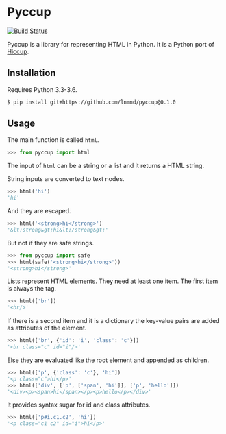 # Pyccup

[![Build Status](https://travis-ci.org/lnmnd/pyccup.svg?branch=master)](https://travis-ci.org/lnmnd/pyccup)

Pyccup is a library for representing HTML in Python. It is a Python port of [Hiccup](https://github.com/weavejester/hiccup).


## Installation

Requires Python 3.3-3.6.

```sh
$ pip install git+https://github.com/lnmnd/pyccup@0.1.0
```

## Usage

The main function is called `html`.

```python
>>> from pyccup import html
```

The input of `html` can be a string or a list and it returns a HTML string.

String inputs are converted to text nodes.

```python
>>> html('hi')
'hi'
```

And they are escaped.

```python
>>> html('<strong>hi</strong>')
'&lt;strong&gt;hi&lt;/strong&gt;'
```

But not if they are safe strings.

```python
>>> from pyccup import safe
>>> html(safe('<strong>hi</strong>'))
'<strong>hi</strong>'
```

Lists represent HTML elements. They need at least one item. The first item is always the tag.

```python
>>> html(['br'])
'<br/>'
```

If there is a second item and it is a dictionary the key-value pairs are added as attributes of the element.

```python
>>> html(['br', {'id': 'i', 'class': 'c'}])
'<br class="c" id="i"/>'
```

Else they are evaluated like the root element and appended as children.

```python
>>> html(['p', {'class': 'c'}, 'hi'])
'<p class="c">hi</p>'
>>> html(['div', ['p', ['span', 'hi']], ['p', 'hello']])
'<div><p><span>hi</span></p><p>hello</p></div>'
```

It provides syntax sugar for id and class attributes.

```python
>>> html(['p#i.c1.c2', 'hi'])
'<p class="c1 c2" id="i">hi</p>'
```
